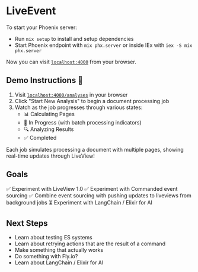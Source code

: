 # LiveEvent

To start your Phoenix server:

  * Run `mix setup` to install and setup dependencies
  * Start Phoenix endpoint with `mix phx.server` or inside IEx with `iex -S mix phx.server`

Now you can visit [`localhost:4000`](http://localhost:4000) from your browser.

## Demo Instructions 🚀

1. Visit [`localhost:4000/analyses`](http://localhost:4000/analyses) in your browser
2. Click "Start New Analysis" to begin a document processing job
3. Watch as the job progresses through various states:
   * 📊 Calculating Pages
   * 🔄 In Progress (with batch processing indicators)
   * 🔍 Analyzing Results
   * ✅ Completed

Each job simulates processing a document with multiple pages, showing real-time updates through LiveView!

## Goals
✅ Experiment with LiveView 1.0
✅ Experiment with Commanded event sourcing
✅ Combine event sourcing with pushing updates to liveviews from background jobs
⏳ Experiment with LangChain / Elixir for AI

## Next Steps
* Learn about testing ES systems
* Learn about retrying actions that are the result of a command
* Make something that actually works
* Do something with Fly.io?
* Learn about LangChain / Elixir for AI
